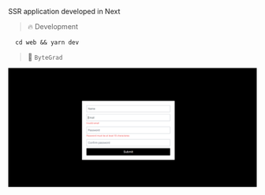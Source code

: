 SSR application developed in Next

> :fire: Development

```
  cd web && yarn dev
```

> :thought_balloon: `ByteGrad`

![Cover](./assets/cover.png)